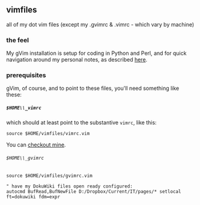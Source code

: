 [//]: # ( vim: set tw=0 ft=ghmarkdown fdm=expr fdl=4: )

## vimfiles
all of my dot vim files (except my .gvimrc &amp; .vimrc - which vary by machine)

### the feel
My gVim installation is setup for coding in Python and Perl, and for quick navigation around my personal notes, as described [here](http://momentary.eu/2013/12/super-charged-it-organisation-with-gvim/).

### prerequisites
gVim, of course, and to point to these files, you'll need something like these:

##### `$HOME\\_vimrc`
which should at least point to the substantive `vimrc`, like this:

```vim
source $HOME/vimfiles/vimrc.vim
```

You can [checkout mine](http://it.momentary.eu/lib/exe/fetch.php?media=cross_platform:vimrc_win32.vim).

###### `$HOME\\_gvimrc`

```vim
source $HOME/vimfiles/gvimrc.vim

" have my DokuWiki files open ready configured:
autocmd BufRead,BufNewFile D:/Dropbox/Current/IT/pages/* setlocal ft=dokuwiki fdm=expr
```

